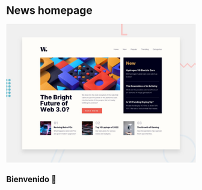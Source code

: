 # News homepage

![Design preview for the News homepage coding challenge](./assets/images/desktop-preview.jpg)

## Bienvenido 👋


